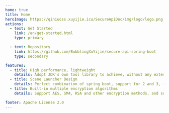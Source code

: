 ```yaml
---
home: true
title: Home
heroImage: https://qiniuoss.xuyijie.icu/SecureApiDoc/img/logo/logo.png
actions:
  - text: Get Started
    link: /en/get-started.html
    type: primary

  - text: Repository
    link: https://github.com/BubblingXuYijie/secure-api-spring-boot
    type: secondary

features:
  - title: High performance, lightweight
    details: Adopt JDK's own tool library to achieve, without any external dependencies; regular and annotation fine control interface processing range.
  - title: Scene Launcher Design
    details: Perfect combination of spring boot, support for 2 and 3, fully automated, flexible configuration, support for yml and bean methods.
  - title: Built-in multiple encryption algorithms
    details: Support AES, SM4, RSA and other encryption methods, and support DM front-end and back-end key negotiation methods.

footer: Apache License 2.0
---
```


